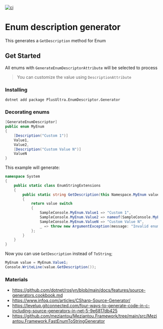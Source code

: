 [![ci](https://github.com/alefcarlos/PlusUltra.EnumDescriptor.Generator/actions/workflows/ci.yml/badge.svg)](https://github.com/alefcarlos/PlusUltra.EnumDescriptor.Generator/actions/workflows/ci.yml)

# Enum description generator

This generates a `GetDescription` method for Enum

## Get Started

All enums with `GenerateEnumDescriptorAttribute` will be selected to process 

> You can customize the value using `DescriptionAttribute`

### Installing

`dotnet add package PlusUltra.EnumDescriptor.Generator`

### Decorating enums

```csharp
[GenerateEnumDescriptor]
public enum MyEnum
{
    [Description("Custom 1")]
    Value1,
    Value2,
    [Description("Custom Value N")]
    ValueN
}
```

This example will generate:

```csharp
namespace System
{
    public static class EnumStringExtensions
    {   
        public static string GetDescription(this Namespace.MyEnum value)
        {
            return value switch
            {
                SampleConsole.MyEnum.Value1 => "Custom 1",
                SampleConsole.MyEnum.Value2 => nameof(SampleConsole.MyEnum.Value2),
                SampleConsole.MyEnum.ValueN => "Custom Value N",
                _ => throw new ArgumentException(message: "Invalid enum value", paramName: nameof(value))
            };
        }
    }
}
```

Now you can use `GetDescription` instead of `ToString`;

```csharp
MyEnum value = MyEnum.Value1;
Console.WriteLine(value.GetDescription());
```

### Materials 

 - https://github.com/dotnet/roslyn/blob/main/docs/features/source-generators.cookbook.md
 - https://www.infoq.com/articles/CSharp-Source-Generator/
 - https://levelup.gitconnected.com/four-ways-to-generate-code-in-c-including-source-generators-in-net-5-9e6817db425
 - https://github.com/meziantou/Meziantou.Framework/tree/main/src/Meziantou.Framework.FastEnumToStringGenerator